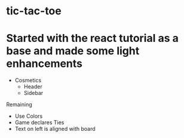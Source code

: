 # tic-tac-toe

# Started with the react tutorial as a base and made some light enhancements
* Cosmetics
    * Header
    * Sidebar
    
    
Remaining
* Use Colors
* Game declares Ties
* Text on left is aligned with board
   